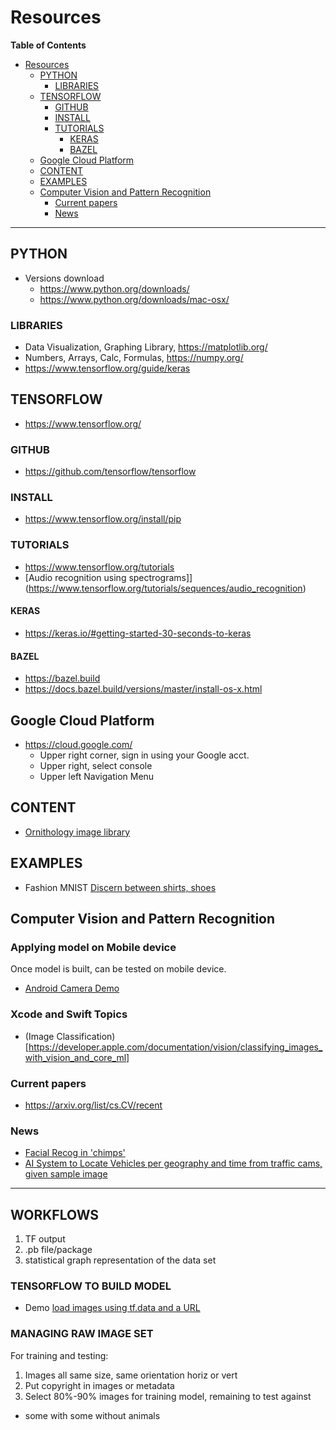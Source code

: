 # Resources

__Table of Contents__
* [Resources](resource.md#Resources)
  * [PYTHON](resource.md#PYTHON)
    * [LIBRARIES](resource.md#LIBRARIES)
  * [TENSORFLOW](resource.md#TENSORFLOW)
    * [GITHUB](resource.md#GITHUB)
    * [INSTALL](resource.md#INSTALL)
    * [TUTORIALS](resource.md#TUTORIALS)
      * [KERAS](resource.md#KERAS)
      * [BAZEL](resource.md#BAZEL)
  * [Google Cloud Platform](resource.md#GoogleCloudPlatform)
  * [CONTENT](resource.md#CONTENT)
  * [EXAMPLES](resource.md#EXAMPLES)
  * [Computer Vision and Pattern Recognition](resource.md#ComputerVisionandPatternRecognition)
    * [Current papers](resource.md#Currentpapers)
    * [News](resource.md#News)
---

## PYTHON
* Versions download
  * https://www.python.org/downloads/
  * https://www.python.org/downloads/mac-osx/


### LIBRARIES
* Data Visualization, Graphing Library, https://matplotlib.org/
* Numbers, Arrays, Calc, Formulas, https://numpy.org/
* https://www.tensorflow.org/guide/keras

## TENSORFLOW
* https://www.tensorflow.org/

### GITHUB
* https://github.com/tensorflow/tensorflow

### INSTALL
* https://www.tensorflow.org/install/pip

### TUTORIALS
* https://www.tensorflow.org/tutorials
* [Audio recognition using spectrograms]](https://www.tensorflow.org/tutorials/sequences/audio_recognition)

#### KERAS
* https://keras.io/#getting-started-30-seconds-to-keras

#### BAZEL
* https://bazel.build
* https://docs.bazel.build/versions/master/install-os-x.html

## Google Cloud Platform
* https://cloud.google.com/
  * Upper right corner, sign in using your Google acct.
  * Upper right, select console
  * Upper left Navigation Menu


## CONTENT
* [Ornithology image library](https://cocatalog.loc.gov/cgi-bin/Pwebrecon.cgi?DB=local&PAGE=First)

## EXAMPLES
* Fashion MNIST [Discern between shirts, shoes](https://github.com/priyanka-kasture/Fashion-MNIST-Classification)

## Computer Vision and Pattern Recognition

### Applying model on Mobile device
Once model is built, can be tested on mobile device.
* [Android Camera Demo](https://github.com/tensorflow/tensorflow/blob/r1.15/tensorflow/examples/android/README.md)

### Xcode and Swift Topics
* (Image Classification)[https://developer.apple.com/documentation/vision/classifying_images_with_vision_and_core_ml]

### Current papers
* https://arxiv.org/list/cs.CV/recent

### News
* [Facial Recog in 'chimps'](https://news.developer.nvidia.com/to-help-with-animal-conservation-efforts-ai-can-now-help-identify-chimpanzees/)
* [AI System to Locate Vehicles per geography and time from traffic cams, given sample image](https://news.developer.nvidia.com/researchers-developed-an-ai-system-that-can-help-locate-missing-vehicles/)

----

## WORKFLOWS

1. TF output
1. .pb file/package
1. statistical graph representation of the data set


### TENSORFLOW TO BUILD MODEL
* Demo [load images using tf.data and a URL](http://www.tensorflow.org/tutorials/load_data/images)

### MANAGING RAW IMAGE SET
For training and testing:
1. Images all same size, same orientation horiz or vert
1. Put copyright in images or metadata
1. Select 80%-90% images for training model, remaining to test against
  * some with some without animals






